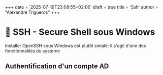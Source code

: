 +++
date = '2025-07-19T23:08:55+02:00'
draft = true
title = 'Ssh'
author = "Alexandre Trigueros"
+++

# 🔐 SSH - Secure Shell sous Windows

Installer OpenSSH sous Windows est plutôt simple: il s'agit d'une des fonctionnalités du système

## Authentification d'un compte AD
